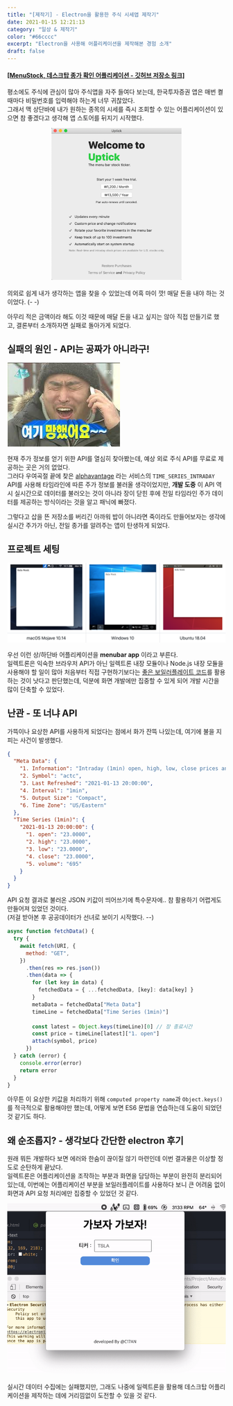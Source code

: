 ```yaml
---
title: "[제작기] - Electron을 활용한 주식 시세앱 제작기"
date: 2021-01-15 12:21:13
category: "일상 & 제작기"
color: "#66cccc"
excerpt: "Electron을 사용해 어플리케이션을 제작해본 경험 소개"
draft: false
---
```


#### [[MenuStock, 데스크탑 종가 확인 어플리케이션 - 깃허브 저장소 링크]](https://github.com/C17AN/MenuStock)

평소에도 주식에 관심이 많아 주식앱을 자주 들여다 보는데, 한국투자증권 앱은 매번 켤때마다 비밀번호를 입력해야 하는게 너무 귀찮았다.  
그래서 맥 상단바에 내가 원하는 종목의 시세를 즉시 조회할 수 있는 어플리케이션이 있으면 참 좋겠다고 생각해 앱 스토어를 뒤지기 시작했다.

<div style = "width: 300px; margin-left: auto;
  margin-right: auto;">
<img src = '1.png' alt = "1" />
</div>

<br/>
의외로 쉽게 내가 생각하는 앱을 찾을 수 있었는데 어흑 마이 깟! 매달 돈을 내야 하는 것이었다. (- -)

아무리 적은 금액이라 해도 이것 때문에 매달 돈을 내고 싶지는 않아 직접 만들기로 했고, 결론부터 소개하자면 실패로 돌아가게 되었다.

## 실패의 원인 - API는 공짜가 아니라구!

<p>
<img src = '3.png' alt = "3" />
</p>

현재 주가 정보를 얻기 위한 API를 열심히 찾아봤는데, 예상 외로 주식 API를 무료로 제공하는 곳은 거의 없었다.  
그러다 우여곡절 끝에 찾은 [alphavantage](https://www.alphavantage.co/documentation/) 라는 서비스의 `TIME_SERIES_INTRADAY` API를 사용해 타임라인에 따른 주가 정보를 불러올 생각이었지만, **개발 도중** 이 API 역시 실시간으로 데이터를 불러오는 것이 아니라 장이 닫힌 후에 전일 타임라인 주가 데이터를 제공하는 방식이라는 것을 알고 패닉에 빠졌다.

그렇다고 삽을 뜬 저장소를 버리긴 아까워 밥이 아니라면 죽이라도 만들어보자는 생각에 실시간 주가가 아닌, 전일 종가를 알려주는 앱이 탄생하게 되었다.

## 프로젝트 세팅

<p>
<img src = '2.png' alt = "2" />
</p>

우선 이런 상/하단바 어플리케이션을 **menubar app** 이라고 부른다.  
일렉트론은 익숙한 브라우저 API가 아닌 일렉트론 내장 모듈이나 Node.js 내장 모듈을 사용해야 할 일이 많아 처음부터 직접 구현하기보다는 [좋은 보일러플레이트 코드](https://github.com/maxogden/menubar)를 활용하는 것이 낫다고 판단했는데, 덕분에 화면 개발에만 집중할 수 있게 되어 개발 시간을 많이 단축할 수 있었다.

## 난관 - 또 너냐 API

가뜩이나 요상한 API를 사용하게 되었다는 점에서 화가 잔뜩 나있는데, 여기에 불을 지피는 사건이 발생했다.

```json
{
  "Meta Data": {
    "1. Information": "Intraday (1min) open, high, low, close prices and volume",
    "2. Symbol": "actc",
    "3. Last Refreshed": "2021-01-13 20:00:00",
    "4. Interval": "1min",
    "5. Output Size": "Compact",
    "6. Time Zone": "US/Eastern"
  },
  "Time Series (1min)": {
    "2021-01-13 20:00:00": {
      "1. open": "23.0000",
      "2. high": "23.0000",
      "3. low": "23.0000",
      "4. close": "23.0000",
      "5. volume": "695"
    }
  }
}
```

API 요청 결과로 불러온 JSON 키값이 띄어쓰기에 특수문자에.. 참 활용하기 어렵게도 만들어져 있었던 것이다.  
(저걸 받아본 후 공공데이터가 선녀로 보이기 시작했다. --)

```js
async function fetchData() {
  try {
    await fetch(URI, {
      method: "GET",
    })
      .then(res => res.json())
      .then(data => {
        for (let key in data) {
          fetchedData = { ...fetchedData, [key]: data[key] }
        }
        metaData = fetchedData["Meta Data"]
        timeLine = fetchedData["Time Series (1min)"]

        const latest = Object.keys(timeLine)[0] // 장 종료시간
        const price = timeLine[latest]["1. open"]
        attach(symbol, price)
      })
  } catch (error) {
    console.error(error)
    return error
  }
}
```

아무튼 이 요상한 키값을 처리하기 위해 `computed property name`과 `Object.keys()`를 적극적으로 활용해야만 했는데, 어떻게 보면 ES6 문법을 연습하는데 도움이 되었던 것 같기도 하다.

## 왜 순조롭지? - 생각보다 간단한 electron 후기

원래 뭐든 개발하다 보면 에러와 한숨이 끊이질 않기 마련인데 이번 결과물은 이상할 정도로 순탄하게 끝났다.  
일렉트론은 어플리케이션을 조작하는 부분과 화면을 담당하는 부분이 완전히 분리되어 있는데, 이번에는 어플리케이션 부분을 보일러플레이트를 사용하다 보니 큰 어려움 없이 화면과 API 요청 처리에만 집중할 수 있었던 것 같다.

<div style = "
  margin-left: auto;
  margin-right: auto;">
<img src = '5.gif' alt = "5" />
</div>

<br/>
실시간 데이터 수집에는 실패했지만, 그래도 나중에 일렉트론을 활용해 데스크탑 어플리케이션을 제작하는 데에 거리낌없이 도전할 수 있을 것 같다.
